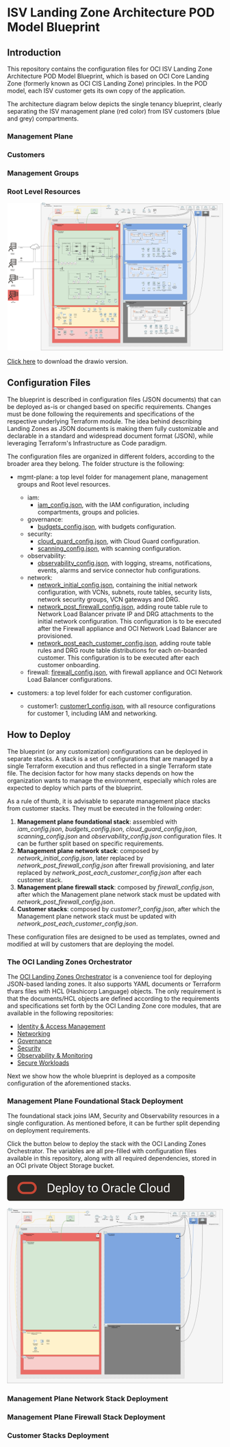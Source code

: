 # ISV Landing Zone Architecture POD Model Blueprint

## Introduction

This repository contains the configuration files for OCI ISV Landing Zone Architecture POD Model Blueprint, which is based on OCI Core Landing Zone (formerly known as OCI CIS Landing Zone) principles. In the POD model, each ISV customer gets its own copy of the application.

The architecture diagram below depicts the single tenancy blueprint, clearly separating the ISV management plane (red color) from ISV customers (blue and grey) compartments.

### Management Plane

### Customers

### Management Groups

### Root Level Resources

![isv-pod-architecture](images/isv-pod-architecture.png)

[Click here](./images/isv-pod-architecture.drawio) to download the drawio version.

## Configuration Files

The blueprint is described in configuration files (JSON documents) that can be deployed as-is or changed based on specific requirements. Changes must be done following the requirements and specifications of the respective underlying Terraform module. The idea behind describing Landing Zones as JSON documents is making them fully customizable and declarable in a standard and widespread document format (JSON), while leveraging Terraform's Infrastructure as Code paradigm.

The configuration files are organized in different folders, according to the broader area they belong. The folder structure is the following:

- mgmt-plane: a top level folder for management plane, management groups and Root level resources.
    - iam: 
        - [iam_config.json](./mgmt-plane/iam/iam_config.json), with the IAM configuration, including compartments, groups and policies.
    - governance: 
        - [budgets_config.json](./mgmt-plane/governance/budgets_config.json), with budgets configuration.
    - security: 
        - [cloud_guard_config.json](./mgmt-plane/security/cloud_guard_config.json), with Cloud Guard configuration.
        - [scanning_config.json](./mgmt-plane/security/scanning_config.json), with scanning configuration.
    - observability: 
        - [observability_config.json](./mgmt-plane/observability/observability_config.json), with logging, streams, notifications, events, alarms and service connector hub configurations.
    - network: 
        - [network_initial_config.json](./mgmt-plane/network/network_initial_config.json), containing the initial network configuration, with VCNs, subnets, route tables, security lists, network security groups, VCN gateways and DRG.
        - [network_post_firewall_config.json](./mgmt-plane/network/network_post_firewall_config.json), adding route table rule to Network Load Balancer private IP and DRG attachments to the initial network configuration. This configuration is to be executed after the Firewall appliance and OCI Network Load Balancer are provisioned.
        - [network_post_each_customer_config.json](./mgmt-plane/network/network_post_each_customer_config.json), adding route table rules and DRG route table distributions for each on-boarded customer. This configuration is to be executed after each customer onboarding.
    - firewall: [firewall_config.json](./mgmt-plane/firewall/firewall_config.json), with firewall appliance and OCI Network Load Balancer configurations.

- customers: a top level folder for each customer configuration.
    - customer1: [customer1_config.json](./customers/customer1/customer1_config.json), with all resource configurations for customer 1, including IAM and networking.

## How to Deploy

The blueprint (or any customization) configurations can be deployed in separate stacks. A stack is a set of configurations that are managed by a single Terraform execution and thus reflected in a single Terraform state file. The decision factor for how many stacks depends on how the organization wants to manage the environment, especially which roles are expected to deploy which parts of the blueprint. 

As a rule of thumb, it is advisable to separate management place stacks from customer stacks. They must be executed in the following order:

1. **Management plane foundational stack**: assembled with *iam_config.json*, *budgets_config.json*, *cloud_guard_config.json*, *scanning_config.json* and *observability_config.json* configuration files. It can be further split based on specific requirements.
2. **Management plane network stack**: composed by *network_initial_config.json*, later replaced by *network_post_firewall_config.json* after firewall provisioning, and later replaced by *network_post_each_customer_config.json* after each customer stack.
3. **Management plane firewall stack**: composed by *firewall_config.json*, after which the Management plane network stack must be updated with *network_post_firewall_config.json*.
4. **Customer stacks**: composed by *customer?_config.json*, after which the Management plane network stack must be updated with *network_post_each_customer_config.json*.

These configuration files are designed to be used as templates, owned and modified at will by customers that are deploying the model. 

### The OCI Landing Zones Orchestrator

The [OCI Landing Zones Orchestrator](https://github.com/oracle-quickstart/terraform-oci-landing-zones-orchestrator) is a convenience tool for deploying JSON-based landing zones. It also supports YAML documents or Terraform tfvars files with HCL (Hashicorp Language) objects. The only requirement is that the documents/HCL objects are defined according to the requirements and specifications set forth by the OCI Landing Zone core modules, that are available in the following repositories:

- [Identity & Access Management](https://github.com/oracle-quickstart/terraform-oci-cis-landing-zone-iam)
- [Networking](https://github.com/oracle-quickstart/terraform-oci-cis-landing-zone-networking)
- [Governance](https://github.com/oracle-quickstart/terraform-oci-cis-landing-zone-governance)
- [Security](https://github.com/oracle-quickstart/terraform-oci-cis-landing-zone-security)
- [Observability & Monitoring](https://github.com/oracle-quickstart/terraform-oci-cis-landing-zone-observability)
- [Secure Workloads](https://github.com/oracle-quickstart/terraform-oci-secure-workloads)

Next we show how the whole blueprint is deployed as a composite configuration of the aforementioned stacks.

### Management Plane Foundational Stack Deployment

The foundational stack joins IAM, Security and Observability resources in a single configuration. As mentioned before, it can be further split depending on deployment requirements. 

Click the button below to deploy the stack with the OCI Landing Zones Orchestrator. The variables are all pre-filled with configuration files available in this repository, along with all required dependencies, stored in an OCI private Object Storage bucket.

[![Deploy_To_OCI](./images/DeployToOCI.svg)](https://cloud.oracle.com/resourcemanager/stacks/create?zipUrl=https://github.com/oracle-quickstart/terraform-oci-landing-zones-orchestrator/archive/refs/heads/urls-dep-source.zip&zipUrlVariables={"input_config_files_urls":"https://raw.githubusercontent.com/oracle-quickstart/terraform-oci-landing-zones-orchestrator/main/examples/vision/iam/config/iam-config.json","url_dependency_source_oci_bucket":"isv-terraform-runtime-bucket","url_dependency_source":"ocibucket","url_dependency_source_oci_objects":"bootstrap/compartments_output.json","save_output":true,"oci_object_prefix":"iam/output"})

![isv-pod-architecture-mgmt-plane-foundational](images/isv-pod-architecture-mgmt-plane-foundational.png)

### Management Plane Network Stack Deployment

### Management Plane Firewall Stack Deployment

### Customer Stacks Deployment


